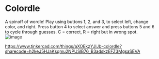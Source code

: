 # Colordle

A spinoff of wordle! Play using buttons 1, 2, and 3, to select left, change color, and right. Press button 4 to select answer and press buttons 5 and 6 to cycle through guesses. C = correct, R = right but in wrong spot.   
![image](https://github.com/user-attachments/assets/6177e8e9-2053-451b-91aa-bc00e41e7168)  

https://www.tinkercad.com/things/aXOEkzYJlJb-colordle?sharecode=h2keJ5HJaKsqmu2NPUSlB76_B3adskzEFZ3MgsaSEVA  
